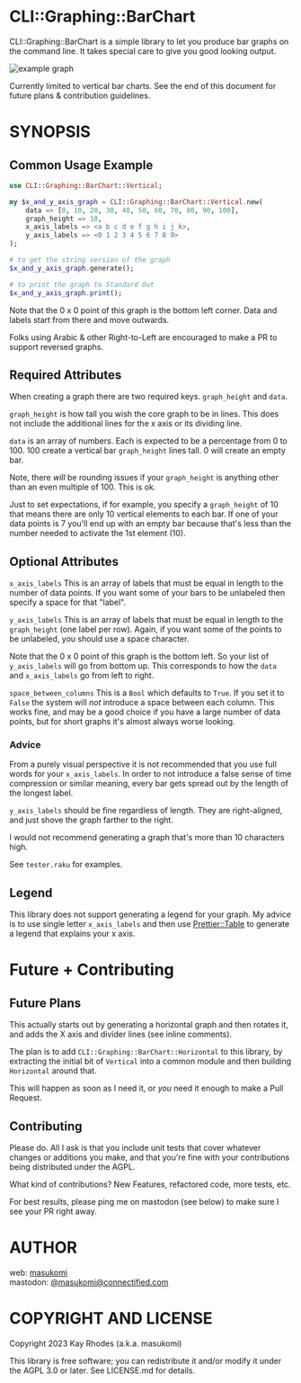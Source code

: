# CLI::Graphing::BarChart

CLI::Graphing::BarChart is a simple library to let you produce bar graphs on the command line.
It takes special care to give you good looking output.

![example graph](../readme_images/images/social_media_preview.png)

Currently limited to vertical bar charts. See the end of this document for future plans & contribution guidelines. 


SYNOPSIS
========

## Common Usage Example
```raku
use CLI::Graphing::BarChart::Vertical;

my $x_and_y_axis_graph = CLI::Graphing::BarChart::Vertical.new(
    data => [0, 10, 20, 30, 40, 50, 60, 70, 80, 90, 100],
    graph_height => 10,
    x_axis_labels => <a b c d e f g h i j k>,
    y_axis_labels => <0 1 2 3 4 5 6 7 8 9>
);

# to get the string version of the graph
$x_and_y_axis_graph.generate();

# to print the graph to Standard Out
$x_and_y_axis_graph.print();
```

Note that the 0 x 0 point of this graph is the bottom left corner.
Data and labels start from there and move outwards.

Folks using Arabic & other Right-to-Left are encouraged to make a PR
to support reversed graphs.

## Required Attributes
When creating a graph there are two required keys. `graph_height` and `data`.

`graph_height` is how tall you wish the core graph to be in lines. 
This does not include the additional lines for the x axis or its dividing line.

`data` is an array of numbers. Each is expected to be a percentage from 0 to 100. 
100 create a vertical bar `graph_height` lines tall. 0 will create an empty bar.

Note, there _will_ be rounding issues if your `graph_height` is anything other than 
an even multiple of 100. This is ok. 

Just to set expectations, if for example, you specify a `graph_height`
of 10 that means there are only 10 vertical elements to each bar. If 
one of your data points is 7 you'll end up with an empty bar because that's 
less than the number needed to activate the 1st element (10). 

## Optional Attributes

`x_axis_labels` This is an array of labels that must be equal in length 
to the number of data points. If you want some of your bars to be unlabeled
then specify a space for that "label". 


`y_axis_labels` This is an array of labels that must be equal in length
to the `graph_height` (one label per row). Again, if you want some of
the points to be unlabeled, you should use a space character.

Note that the 0 x 0 point of this graph is the bottom left. So your list 
of `y_axis_labels` will go from bottom up. This corresponds to how the
`data` and `x_axis_labels` go from left to right.

`space_between_columns` This is a `Bool` which defaults to `True`. If you 
set it to `False` the system will _not_ introduce a space between each column. 
This works fine, and may be a good choice if you have a large number of data points,
but for short graphs it's almost always worse looking.

### Advice
From a purely visual perspective it is not recommended that you use 
full words for your `x_axis_labels`. In order to not introduce a false sense
of time compression or similar meaning, every bar gets spread out by the 
length of the longest label.

`y_axis_labels` should be fine regardless of length. They are right-aligned, and 
just shove the graph farther to the right.

I would not recommend generating a graph that's more than 10 characters high. 

See `tester.raku` for examples. 

## Legend

This library does not support generating a legend for your graph.
My advice is to use single letter `x_axis_labels` and then use 
[Prettier::Table](https://github.com/masukomi/Prettier-Table/)
to generate a legend that explains your x axis. 


# Future + Contributing

## Future Plans
This actually starts out by generating a horizontal graph and then rotates it, and adds the X axis and divider lines (see inline comments). 

The plan is to add `CLI::Graphing::BarChart::Horizontal` to this library, by extracting the initial bit of `Vertical` into a common module and then building `Horizontal` around that. 

This will happen as soon as I need it, or _you_ need it enough to make a Pull Request.

## Contributing
Please do. All I ask is that you include unit tests that cover whatever changes or additions you make, and that you're fine with your contributions being distributed under the AGPL.

What kind of contributions? New Features, refactored code, more tests, etc.

For best results, please ping me on mastodon (see below) to make sure I see your PR right away.

AUTHOR
======

web: [masukomi](https://masukomi.org)  
mastodon: [@masukomi@connectified.com](https://connectified.com/@masukomi)

COPYRIGHT AND LICENSE
=====================

Copyright 2023 Kay Rhodes (a.k.a. masukomi)

This library is free software; you can redistribute it and/or modify it under the AGPL 3.0 or later. See LICENSE.md for details.
